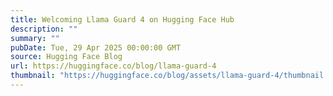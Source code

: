 ```yaml
---
title: Welcoming Llama Guard 4 on Hugging Face Hub
description: ""
summary: ""
pubDate: Tue, 29 Apr 2025 00:00:00 GMT
source: Hugging Face Blog
url: https://huggingface.co/blog/llama-guard-4
thumbnail: "https://huggingface.co/blog/assets/llama-guard-4/thumbnail.png"
---
```


